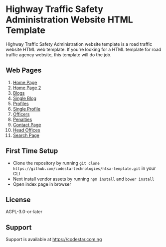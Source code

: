 # Highway Traffic Safety Administration Website HTML Template

Highway Traffic Safety Administration website template is a road traffic website HTML web template. If you're looking for a HTML template for road traffic agency website, this template will do the job.

## Web Pages

1. [Home Page](index.html)
2. [Home Page 2](index-2.html)
3. [Blogs](posts.html)
4. [Single Blog](single-post.html)
5. [Profiles](profiles.html)
6. [Single Profile](single-profile.html)
7. [Officers](principal-officers.html)
8. [Penalties](penalties.html)
9. [Contact Page](contact.html)
10. [Head Offices](zonal-departments.html)
11. [Search Page](search.html)

## First Time Setup

- Clone the repository by running `git clone https://github.com/codestartechnologies/htsa-template.git` in your CLI
- Next install vendor assets by running `npm install` and  `bower install`
- Open index page in browser

## License

AGPL-3.0-or-later

## Support

Support is available at <https://codestar.com.ng>
